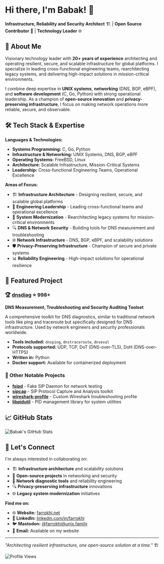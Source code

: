 # Hi there, I'm Babak! 👋

**Infrastructure, Reliability and Security Architect** 🏗️ | **Open Source Contributor** 🔧 | **Technology Leader** 🌐

## 🚀 About Me

Visionary technology leader with **20+ years of experience** architecting and operating resilient, secure, and scalable infrastructure for global platforms. I specialize in leading cross-functional engineering teams, rearchitecting legacy systems, and delivering high-impact solutions in mission-critical environments.

I combine deep expertise in **UNIX systems**, **networking** (DNS, BGP, eBPF), and **software development** (C, Go, Python) with strong operational leadership. As a champion of **open-source innovation** and **privacy-preserving infrastructure**, I focus on making network operations more reliable, secure, and observable.

## 🛠️ Tech Stack & Expertise

**Languages & Technologies:**
- **Systems Programming:** C, Go, Python
- **Infrastructure & Networking:** UNIX Systems, DNS, BGP, eBPF
- **Operating Systems:** FreeBSD, Linux
- **Architecture:** Scalable Infrastructure, Mission-Critical Systems
- **Leadership:** Cross-functional Engineering Teams, Operational Excellence

**Areas of Focus:**
- 🏗️ **Infrastructure Architecture** - Designing resilient, secure, and scalable global platforms
- 👥 **Engineering Leadership** - Leading cross-functional teams and operational excellence
- 🔄 **System Modernization** - Rearchitecting legacy systems for mission-critical environments
- 🔍 **DNS & Network Security** - Building tools for DNS measurement and troubleshooting
- 🌐 **Network Infrastructure** - DNS, BGP, eBPF, and scalability solutions  
- 🛡️ **Privacy-Preserving Infrastructure** - Champion of secure and private systems
- 📊 **Reliability Engineering** - High-impact solutions for operational resilience

## 🎯 Featured Project

### 🏆 [dnsdiag](https://github.com/farrokhi/dnsdiag) ⭐ 998+
**DNS Measurement, Troubleshooting and Security Auditing Toolset**

A comprehensive toolkit for DNS diagnostics, similar to traditional network tools like ping and traceroute but specifically designed for DNS infrastructure. Used by network engineers and security professionals worldwide.

- **Tools included:** `dnsping`, `dnstraceroute`, `dnseval`
- **Protocols supported:** UDP, TCP, DoT (DNS-over-TLS), DoH (DNS-over-HTTPS)
- **Written in:** Python
- **Docker support:** Available for containerized deployment

### 🔧 Other Notable Projects
- **[fsipd](https://github.com/farrokhi/fsipd)** - Fake SIP Daemon for network testing
- **[sipcap](https://github.com/farrokhi/sipcap)** - SIP Protocol Capture and Analysis toolkit
- **[wireshark-profile](https://github.com/farrokhi/wireshark-profile)** - Custom Wireshark troubleshooting profile
- **[libpidutil](https://github.com/farrokhi/libpidutil)** - PID management library for system utilities

## 📈 GitHub Stats

![Babak's GitHub Stats](https://github-readme-stats.vercel.app/api?username=farrokhi&show_icons=true&theme=default&hide_border=true&count_private=true)

## 🤝 Let's Connect

I'm always interested in collaborating on:
- 🏗️ **Infrastructure architecture** and scalability solutions
- 👥 **Open-source projects** in networking and security
- 🔧 **Network diagnostic tools** and reliability engineering
- 🔍 **Privacy-preserving infrastructure** innovations
- 🌐 **Legacy system modernization** initiatives

**Find me on:**
- 🌐 **Website:** [farrokhi.net](http://farrokhi.net/)
- 💼 **LinkedIn:** [linkedin.com/in/farrokhi](https://linkedin.com/in/farrokhi)
- 🐦 **Mastodon:** [@farrokhi@unix.family](https://unix.family/@farrokhi)
- 📧 **Email:** Available on my website

---

*"Architecting resilient infrastructure, one open-source solution at a time."* 🏗️

![Profile Views](https://komarev.com/ghpvc/?username=farrokhi&color=blue&style=flat-square)
